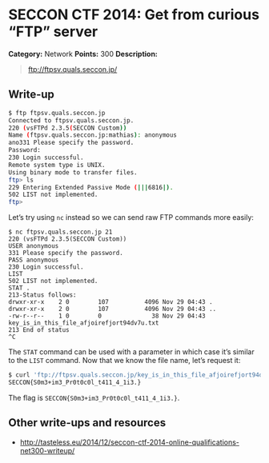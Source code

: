 # SECCON CTF 2014: Get from curious “FTP” server

**Category:** Network
**Points:** 300
**Description:**

> ftp://ftpsv.quals.seccon.jp/

## Write-up

```bash
$ ftp ftpsv.quals.seccon.jp
Connected to ftpsv.quals.seccon.jp.
220 (vsFTPd 2.3.5(SECCON Custom))
Name (ftpsv.quals.seccon.jp:mathias): anonymous
ano331 Please specify the password.
Password:
230 Login successful.
Remote system type is UNIX.
Using binary mode to transfer files.
ftp> ls
229 Entering Extended Passive Mode (|||6816|).
502 LIST not implemented.
ftp>
```

Let’s try using `nc` instead so we can send raw FTP commands more easily:

```
$ nc ftpsv.quals.seccon.jp 21
220 (vsFTPd 2.3.5(SECCON Custom))
USER anonymous
331 Please specify the password.
PASS anonymous
230 Login successful.
LIST
502 LIST not implemented.
STAT .
213-Status follows:
drwxr-xr-x    2 0        107          4096 Nov 29 04:43 .
drwxr-xr-x    2 0        107          4096 Nov 29 04:43 ..
-rw-r--r--    1 0        0              38 Nov 29 04:43 key_is_in_this_file_afjoirefjort94dv7u.txt
213 End of status
^C
```

The `STAT` command can be used with a parameter in which case it’s similar to the `LIST` command. Now that we know the file name, let’s request it:

```bash
$ curl 'ftp://ftpsv.quals.seccon.jp/key_is_in_this_file_afjoirefjort94dv7u.txt'
SECCON{S0m3+im3_Pr0t0c0l_t411_4_1i3.}
```

The flag is `SECCON{S0m3+im3_Pr0t0c0l_t411_4_1i3.}`.

## Other write-ups and resources

* <http://tasteless.eu/2014/12/seccon-ctf-2014-online-qualifications-net300-writeup/>
